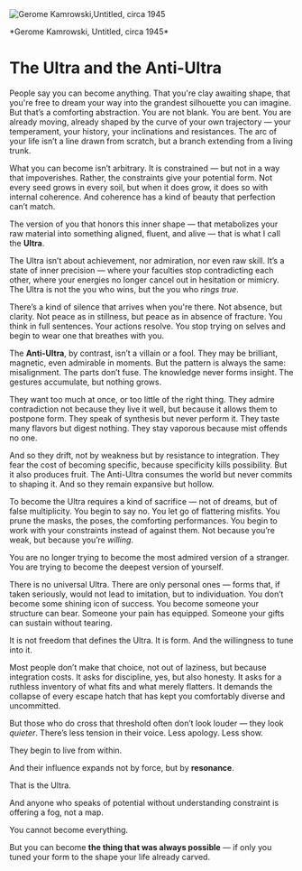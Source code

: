 <div class="essay-image">
  <img src="https://artlogic-res.cloudinary.com/w_1200,c_limit,f_auto,fl_lossy,q_auto/artlogicstorage/lincolnglenn/images/view/8ea85e7f98019b5b1fbcda23fff6618ej/lincolnglenn-gerome-kamrowski-untitled-circa-1945.jpg)" alt="Gerome Kamrowski,Untitled, circa 1945" />
  <p class="caption">*Gerome Kamrowski, Untitled, circa 1945*</p>
</div>

# The Ultra and the Anti-Ultra

People say you can become anything. That you're clay awaiting shape, that you're free to dream your way into the grandest silhouette you can imagine. But that’s a comforting abstraction. You are not blank. You are bent. You are already moving, already shaped by the curve of your own trajectory — your temperament, your history, your inclinations and resistances. The arc of your life isn’t a line drawn from scratch, but a branch extending from a living trunk.

What you can become isn’t arbitrary. It is constrained — but not in a way that impoverishes. Rather, the constraints give your potential form. Not every seed grows in every soil, but when it does grow, it does so with internal coherence. And coherence has a kind of beauty that perfection can’t match.

The version of you that honors this inner shape — that metabolizes your raw material into something aligned, fluent, and alive — that is what I call the **Ultra**.

The Ultra isn’t about achievement, nor admiration, nor even raw skill. It’s a state of inner precision — where your faculties stop contradicting each other, where your energies no longer cancel out in hesitation or mimicry. The Ultra is not the you who wins, but the you who *rings true*.

There’s a kind of silence that arrives when you're there. Not absence, but clarity. Not peace as in stillness, but peace as in absence of fracture. You think in full sentences. Your actions resolve. You stop trying on selves and begin to wear one that breathes with you.

The **Anti-Ultra**, by contrast, isn’t a villain or a fool. They may be brilliant, magnetic, even admirable in moments. But the pattern is always the same: misalignment. The parts don’t fuse. The knowledge never forms insight. The gestures accumulate, but nothing grows.

They want too much at once, or too little of the right thing. They admire contradiction not because they live it well, but because it allows them to postpone form. They speak of synthesis but never perform it. They taste many flavors but digest nothing. They stay vaporous because mist offends no one.

And so they drift, not by weakness but by resistance to integration. They fear the cost of becoming specific, because specificity kills possibility. But it also produces fruit. The Anti-Ultra consumes the world but never commits to shaping it. And so they remain expansive but hollow.

To become the Ultra requires a kind of sacrifice — not of dreams, but of false multiplicity. You begin to say no. You let go of flattering misfits. You prune the masks, the poses, the comforting performances. You begin to work with your constraints instead of against them. Not because you’re weak, but because you’re *willing*.

You are no longer trying to become the most admired version of a stranger. You are trying to become the deepest version of yourself.

There is no universal Ultra. There are only personal ones — forms that, if taken seriously, would not lead to imitation, but to individuation. You don’t become some shining icon of success. You become someone your structure can bear. Someone your pain has equipped. Someone your gifts can sustain without tearing.

It is not freedom that defines the Ultra. It is form. And the willingness to tune into it.

Most people don’t make that choice, not out of laziness, but because integration costs. It asks for discipline, yes, but also honesty. It asks for a ruthless inventory of what fits and what merely flatters. It demands the collapse of every escape hatch that has kept you comfortably diverse and uncommitted.

But those who do cross that threshold often don’t look louder — they look *quieter*. There’s less tension in their voice. Less apology. Less show.

They begin to live from within.

And their influence expands not by force, but by **resonance**.

That is the Ultra.

And anyone who speaks of potential without understanding constraint is offering a fog, not a map.

You cannot become everything.

But you can become **the thing that was always possible** — if only you tuned your form to the shape your life already carved.
